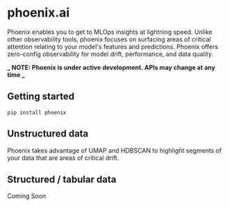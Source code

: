 # phoenix.ai

Phoenix enables you to get to MLOps insights at lightning speed. Unlike other observability tools, phoenix focuses on surfacing areas of critical attention relating to your model's features and predictions. Phoenix offers zero-config observability for model drift, performance, and data quality.

**_ NOTE: Phoenix is under active development. APIs may change at any time _**

## Getting started

```shell
pip install phoenix
```

## Unstructured data

Phoenix takes advantage of UMAP and HDBSCAN to highlight segments of your data that are areas of critical drift.

## Structured / tabular data

Coming Soon
